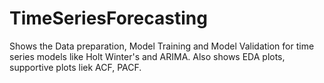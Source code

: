 # TimeSeriesForecasting
Shows the Data preparation, Model Training and Model Validation for time series models like Holt Winter's and ARIMA. Also shows EDA plots, supportive plots liek ACF, PACF.
